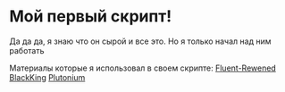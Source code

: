 # Мой первый скрипт!
Да да да, я знаю что он сырой и все это.
Но я только начал над ним работать

Материалы которые я использовал в своем скрипте:
[Fluent-Rewened](https://github.com/ActualMasterOogway)
[BlackKing](https://github.com/KINGHUB01)
[Plutonium](https://github.com/PawsThePaw/PawsThePaw)
